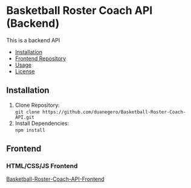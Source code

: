 # Basketball Roster Coach API (Backend)

This is a backend API

- [Installation](#installation)
- [Frontend Repository](#frontend)
- [Usage](#usage)
- [License](#license)

## Installation

1. Clone Repository:<br>
   `git clone https://github.com/duanegero/Basketball-Roster-Coach-API.git`
2. Install Dependencies:<br>
   `npm install`

## Frontend

### HTML/CSS/JS Frontend

[Basketball-Roster-Coach-API-Frontend](https://github.com/duanegero/Basketball-Roster-Coach-API-Frontend.git)
